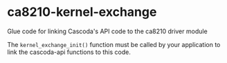 # ca8210-kernel-exchange
Glue code for linking Cascoda's API code to the ca8210 driver module

The `kernel_exchange_init()` function must be called by your application to link the cascoda-api functions to this code.
